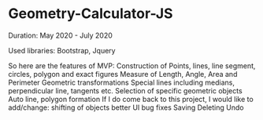 # Geometry-Calculator-JS
Duration: May 2020 - July 2020

Used libraries: Bootstrap, Jquery

So here are the features of MVP:
	Construction of Points, lines, line segment, circles, polygon and exact figures
	Measure of Length, Angle, Area and Perimeter
	Geometric transformations
	Special lines including medians, perpendicular line, tangents etc.
	Selection of specific geometric objects
	Auto line, polygon formation
If I do come back to this project, I would like to add/change:
	shifting of objects
	better UI
	bug fixes
	Saving
	Deleting
	Undo
